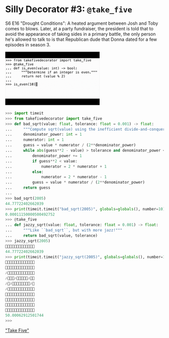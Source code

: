 # Silly Decorator #3: `@take_five`

S6 E16 "Drought Conditions": A heated argument between Josh and Toby comes to blows. Later, at a party fundraiser, the president is told that to avoid the appearance of taking sides in a primary battle, the only person he's allowed to talk to is that Republican dude that Donna dated for a few episodes in season 3.

![](take_five_decorator.gif)

```python console
>>> import timeit
>>> from takefivedecorator import take_five
>>> def bad_sqrt(value: float, tolerance: float = 0.001) -> float:
...     """Compute sqrt(value) using the inefficient divide-and-conquer method."""
...     denominator_power: int = 1
...     numerator: int = 1
...     guess = value * numerator / (2**denominator_power)
...     while abs(guess**2 - value) > tolerance and denominator_power < 40:
...         denominator_power += 1
...         if guess**2 < value:
...             numerator = 2 * numerator + 1
...         else:
...             numerator = 2 * numerator - 1
...         guess = value * numerator / (2**denominator_power)
...     return guess
...
>>> bad_sqrt(2005)
44.77722402662039
>>> print(timeit.timeit("bad_sqrt(2005)", globals=globals(), number=10))
0.00011150000500492752
>>> @take_five
... def jazzy_sqrt(value: float, tolerance: float = 0.001) -> float:
...     """Like ``bad_sqrt``, but with more jazz!"""
...     return bad_sqrt(value, tolerance)
>>> jazzy_sqrt(2005)
🎵🎵🥁🥁🎷🎸🎷🎼🥁🎸🥁🎶🎷
44.77722402662039
>>> print(timeit.timeit("jazzy_sqrt(2005)", globals=globals(), number=10))
🎹🎹🎸🎷🎸🎸🎹🥁🎷🎷🥁🎶🎶
🎷🎸🎶🥁🎶🎼🎶🎶🎼🎸🎶🥁🎷
🎶🥁🎼🎼🎼🎹🎼🎵🎵🎵🎸🎼🎸
🎶🥁🎸🥁🎶🎼🎹🎷🎹🎷🎶🎸🎸
🎶🥁🎶🥁🎸🎹🎷🎵🥁🥁🎸🎶🎷
🎶🎵🎵🎷🎷🎵🎵🎸🎵🎸🥁🎷🎷
🎷🎸🥁🎷🎷🎼🎹🎹🎶🎵🎶🎶🎷
🎹🎸🥁🎸🎹🎷🎼🎷🎶🥁🎸🎹🥁
🎵🎶🎶🎹🎷🎶🎶🎵🎸🎹🎶🎼🎶
🥁🎹🎸🎼🎶🎹🎵🎸🎶🎸🎸🥁🎶
50.00062912501744
>>>
```

["Take Five"](https://www.youtube.com/watch?v=ryA6eHZNnXY)
